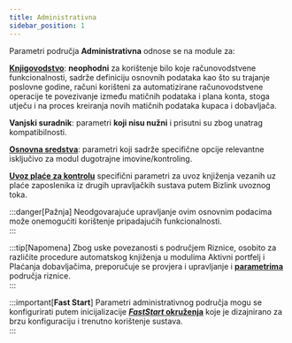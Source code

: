 ```yaml
---
title: Administrativna 
sidebar_position: 1
---
```


Parametri područja **Administrativna** odnose se na module za: 

[**Knjigovodstvo**](/docs/configurations/parameters/finance/accounting-parameters): **neophodni** za korištenje bilo koje računovodstvene funkcionalnosti, sadrže definiciju osnovnih podataka kao što su trajanje poslovne godine, računi korišteni za automatizirane računovodstvene operacije te povezivanje između matičnih podataka i plana konta, stoga utječu i na proces kreiranja novih matičnih podataka kupaca i dobavljača.  

**Vanjski suradnik**: parametri **koji nisu nužni** i prisutni su zbog unatrag kompatibilnosti.  

[**Osnovna sredstva**](/docs/configurations/parameters/finance/fixed-assets-parameters): parametri koji sadrže specifične opcije relevantne isključivo za modul dugotrajne imovine/kontroling.

[**Uvoz plaće za kontrolu**](/docs/configurations/parameters/finance/payroll-import-parameters) specifični parametri za uvoz knjiženja vezanih uz plaće zaposlenika iz drugih upravljačkih sustava putem Bizlink uvoznog toka.

:::danger[Pažnja]
Neodgovarajuće upravljanje ovim osnovnim podacima može onemogućiti korištenje pripadajućih funkcionalnosti.  
:::

:::tip[Napomena]
Zbog uske povezanosti s područjem Riznice, osobito za različite procedure automatskog knjiženja u modulima Aktivni portfelj i Plaćanja dobavljačima, preporučuje se provjera i upravljanje i [**parametrima**](/docs/configurations/parameters/treasury/general-overview) područja riznice.  
:::

:::important[**Fast Start**]
Parametri administrativnog područja mogu se konfigurirati putem inicijalizacije [***FastStart* okruženja**](/docs/guide/fast-start) koje je dizajnirano za brzu konfiguraciju i trenutno korištenje sustava.  
:::